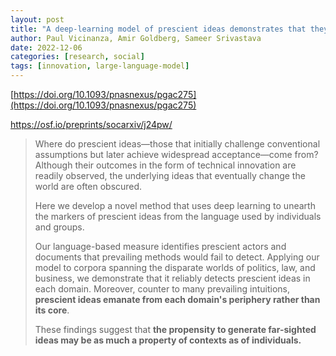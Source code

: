 ```yaml
---
layout: post
title: "A deep-learning model of prescient ideas demonstrates that they emerge from the periphery "
author: Paul Vicinanza, Amir Goldberg, Sameer Srivastava
date: 2022-12-06
categories: [research, social]
tags: [innovation, large-language-model]
---
```


[https://doi.org/10.1093/pnasnexus/pgac275](https://doi.org/10.1093/pnasnexus/pgac275)

https://osf.io/preprints/socarxiv/j24pw/ 

> Where do prescient ideas—those that initially challenge conventional assumptions but later achieve widespread acceptance—come from? Although their outcomes in the form of technical innovation are readily observed, the underlying ideas that eventually change the world are often obscured. 
>
> Here we develop a novel method that uses deep learning to unearth the markers of prescient ideas from the language used by individuals and groups. 
>
> Our language-based measure identifies prescient actors and documents that prevailing methods would fail to detect. Applying our model to corpora spanning the disparate worlds of politics, law, and business, we demonstrate that it reliably detects prescient ideas in each domain. Moreover, counter to many prevailing intuitions, **prescient ideas emanate from each domain's periphery rather than its core**. 
>
> These findings suggest that **the propensity to generate far-sighted ideas may be as much a property of contexts as of individuals.**

